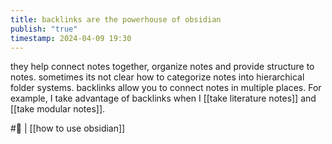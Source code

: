 ```yaml
---
title: backlinks are the powerhouse of obsidian
publish: "true"
timestamp: 2024-04-09 19:30
---
```

they help connect notes together, organize notes and provide structure to notes. sometimes its not clear how to categorize notes into hierarchical folder systems. backlinks allow you to connect notes in multiple places. For example, I take advantage of backlinks when I [[take literature notes]] and [[take modular notes]]. 


#🐛  | [[how to use obsidian]]